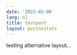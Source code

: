 ```yaml
---
date: '2023-02-06'
lang: nl
title: testpost
layout: postnostats
---
```



testing alternative layout...